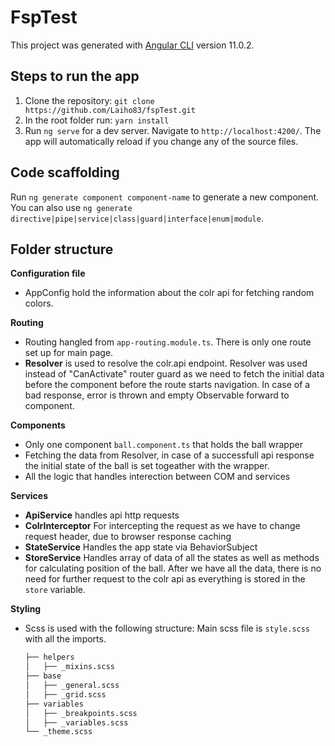 # FspTest

This project was generated with [Angular CLI](https://github.com/angular/angular-cli) version 11.0.2.


## Steps to run the app

1. Clone the repository: `git clone https://github.com/Laiho83/fspTest.git`
2. In the root folder run: `yarn install`
3. Run `ng serve` for a dev server. Navigate to `http://localhost:4200/`. The app will automatically reload if you change any of the source files.

## Code scaffolding

Run `ng generate component component-name` to generate a new component. You can also use `ng generate directive|pipe|service|class|guard|interface|enum|module`.

## Folder structure
**Configuration file**
- AppConfig hold the information about the colr api for fetching random colors.

**Routing**
- Routing hangled from `app-routing.module.ts`. There is only one route set up for main page.
- **Resolver** is used to resolve the colr.api endpoint. Resolver was used instead of "CanActivate" router guard as we need to fetch the initial data before the component before the route starts navigation. In case of a bad response, error is thrown and empty Observable forward to component.

**Components**
- Only one component `ball.component.ts` that holds the ball wrapper
- Fetching the data from Resolver, in case of a successfull api response the initial state of the ball is set togeather with the wrapper.
- All the logic that handles interection between COM and services

**Services**
- **ApiService** handles api http requests
- **ColrInterceptor** For intercepting the request as we have to change request header, due to browser response caching
- **StateService** Handles the app state via BehaviorSubject 
- **StoreService** Handles array of data of all the states as well as methods for calculating position of the ball. After we have all the data, there is no need for further request to the colr api as everything is stored in the `store` variable.

**Styling**
- Scss is used with the following structure:
  Main scss file is `style.scss` with all the imports.
  
  ```bash
  ├── helpers
  │   ├── _mixins.scss
  ├── base
  │   ├── _general.scss
  │   ├── _grid.scss
  ├── variables
  │   ├── _breakpoints.scss
  │   ├── _variables.scss
  └── _theme.scss
  ```
  